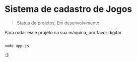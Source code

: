 <h1>Sistema de cadastro de Jogos</h1>

> Status de projetos: Em desenvolvimento

Para rodar esse projeto na sua máquina, por favor digitar

```

node app.js
```
:3